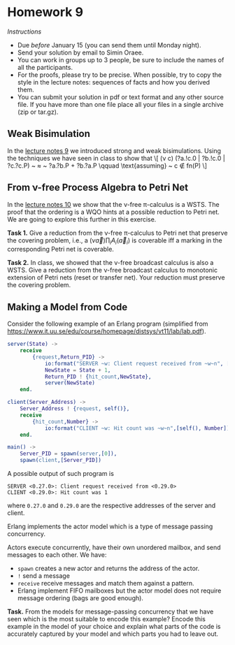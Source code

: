 # Homework 9

_Instructions_
* Due *before* January 15 (you can send them until Monday night).
* Send your solution by email to Simin Oraee.
* You can work in groups up to 3 people, be sure to include the names of all the participants.
* For the proofs, please try to be precise. When possible, try to copy the style in the lecture notes: sequences of facts and how you derived them.
* You can submit your solution in pdf or text format and any other source file.
  If you have more than one file place all your files in a single archive (zip or tar.gz).

## Weak Bisimulation

In the [lecture notes 9](viewer.html?md=concurrency_theory_2018/notes_9.md) we introduced strong and weak bisimulations.
Using the techniques we have seen in class to show that
\\[
(ν c) (?a.!c.0 | ?b.!c.0 | ?c.?c.P)  ~ ≈ ~ ?a.?b.P + ?b.?a.P   \qquad \text{assuming} ~ c ∉ fn(P)
\\]

## From ν-free Process Algebra to Petri Net

In the [lecture notes 10](viewer.html?md=concurrency_theory_2018/notes_10.md) we show that the ν-free π-calculus is a WSTS.
The proof that the ordering is a WQO hints at a possible reduction to Petri net.
We are going to explore this further in this exercise.

__Task 1.__
Give a reduction from the ν-free π-calculus to Petri net that preserve the covering problem, i.e., a $(ν \vec a) ∏_i A_i(\vec a_i)$ is coverable iff a marking in the corresponding Petri net is coverable.

__Task 2.__
In class, we showed that the ν-free broadcast calculus is also a WSTS.
Give a reduction from the ν-free broadcast calculus to monotonic extension of Petri nets (reset or transfer net).
Your reduction must preserve the covering problem.

## Making a Model from Code

Consider the following example of an Erlang program (simplified from https://www.it.uu.se/edu/course/homepage/distsys/vt11/lab/lab.pdf).

```erlang
server(State) ->
    receive
        {request,Return_PID} ->
            io:format("SERVER ~w: Client request received from ~w~n", [self(), Return_PID]),
            NewState = State + 1,
            Return_PID ! {hit_count,NewState},
            server(NewState)
    end.

client(Server_Address) ->
    Server_Address ! {request, self()},
    receive
        {hit_count,Number} ->
            io:format("CLIENT ~w: Hit count was ~w~n",[self(), Number])
    end.

main() ->
    Server_PID = spawn(server,[0]),
    spawn(client,[Server_PID])
```

A possible output of such program is
```
SERVER <0.27.0>: Client request received from <0.29.0>
CLIENT <0.29.0>: Hit count was 1
```
where `0.27.0` and `0.29.0` are the respective addresses of the server and client.

Erlang implements the actor model which is a type of message passing concurrency.

Actors execute concurrently, have their own unordered mailbox, and send messages to each other. We have:
- `spawn` creates a new actor and returns the address of the actor.
- `!` send a message
- `receive` receive messages and match them against a pattern.
- Erlang implement FIFO mailboxes but the actor model does not require message ordering (bags are good enough).

**Task.**
From the models for message-passing concurrency that we have seen which is the most suitable to encode this example?
Encode this example in the model of your choice and explain what parts of the code is accurately captured by your model and which parts you had to leave out.

